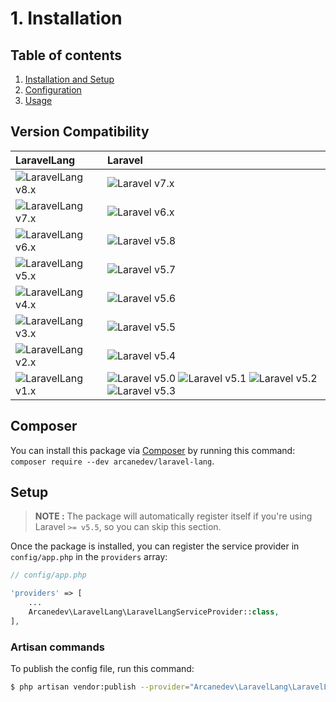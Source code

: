 # 1. Installation

## Table of contents

  1. [Installation and Setup](1-Installation-and-Setup.md)
  2. [Configuration](2-Configuration.md)
  3. [Usage](3-Usage.md)

## Version Compatibility

| LaravelLang                           | Laravel                                                                                                             |
|:---------------------------------------|:-------------------------------------------------------------------------------------------------------------------|
| ![LaravelLang v8.x][laravel_lang_8_x] | ![Laravel v7.x][laravel_7_x]                                                                                        |
| ![LaravelLang v7.x][laravel_lang_7_x] | ![Laravel v6.x][laravel_6_x]                                                                                        |
| ![LaravelLang v6.x][laravel_lang_6_x] | ![Laravel v5.8][laravel_5_8]                                                                                        |
| ![LaravelLang v5.x][laravel_lang_5_x] | ![Laravel v5.7][laravel_5_7]                                                                                        |
| ![LaravelLang v4.x][laravel_lang_4_x] | ![Laravel v5.6][laravel_5_6]                                                                                        |
| ![LaravelLang v3.x][laravel_lang_3_x] | ![Laravel v5.5][laravel_5_5]                                                                                        |
| ![LaravelLang v2.x][laravel_lang_2_x] | ![Laravel v5.4][laravel_5_4]                                                                                        |
| ![LaravelLang v1.x][laravel_lang_1_x] | ![Laravel v5.0][laravel_5_0] ![Laravel v5.1][laravel_5_1] ![Laravel v5.2][laravel_5_2] ![Laravel v5.3][laravel_5_3] |

[laravel_7_x]:  https://img.shields.io/badge/v7.x-supported-brightgreen.svg?style=flat-square "Laravel v7.x"
[laravel_6_x]:  https://img.shields.io/badge/v6.x-supported-brightgreen.svg?style=flat-square "Laravel v6.x"
[laravel_5_8]:  https://img.shields.io/badge/v5.8-supported-brightgreen.svg?style=flat-square "Laravel v5.8"
[laravel_5_7]:  https://img.shields.io/badge/v5.7-supported-brightgreen.svg?style=flat-square "Laravel v5.7"
[laravel_5_6]:  https://img.shields.io/badge/v5.6-supported-brightgreen.svg?style=flat-square "Laravel v5.6"
[laravel_5_5]:  https://img.shields.io/badge/v5.5-supported-brightgreen.svg?style=flat-square "Laravel v5.5"
[laravel_5_4]:  https://img.shields.io/badge/v5.4-supported-brightgreen.svg?style=flat-square "Laravel v5.4"
[laravel_5_3]:  https://img.shields.io/badge/v5.3-supported-brightgreen.svg?style=flat-square "Laravel v5.3"
[laravel_5_2]:  https://img.shields.io/badge/v5.2-supported-brightgreen.svg?style=flat-square "Laravel v5.2"
[laravel_5_1]:  https://img.shields.io/badge/v5.1-supported-brightgreen.svg?style=flat-square "Laravel v5.1"
[laravel_5_0]:  https://img.shields.io/badge/v5.0-supported-brightgreen.svg?style=flat-square "Laravel v5.0"

[laravel_lang_8_x]: https://img.shields.io/badge/version-8.x-blue.svg?style=flat-square "LaravelLang v8.x"
[laravel_lang_7_x]: https://img.shields.io/badge/version-7.x-blue.svg?style=flat-square "LaravelLang v7.x"
[laravel_lang_6_x]: https://img.shields.io/badge/version-6.x-blue.svg?style=flat-square "LaravelLang v6.x"
[laravel_lang_5_x]: https://img.shields.io/badge/version-5.x-blue.svg?style=flat-square "LaravelLang v5.x"
[laravel_lang_4_x]: https://img.shields.io/badge/version-4.x-blue.svg?style=flat-square "LaravelLang v4.x"
[laravel_lang_3_x]: https://img.shields.io/badge/version-3.x-blue.svg?style=flat-square "LaravelLang v3.x"
[laravel_lang_2_x]: https://img.shields.io/badge/version-2.x-blue.svg?style=flat-square "LaravelLang v2.x"
[laravel_lang_1_x]: https://img.shields.io/badge/version-1.x-blue.svg?style=flat-square "LaravelLang v1.x"

## Composer

You can install this package via [Composer](http://getcomposer.org/) by running this command: `composer require --dev arcanedev/laravel-lang`.

## Setup

> **NOTE :** The package will automatically register itself if you're using Laravel `>= v5.5`, so you can skip this section.

Once the package is installed, you can register the service provider in `config/app.php` in the `providers` array:

```php
// config/app.php

'providers' => [
    ...
    Arcanedev\LaravelLang\LaravelLangServiceProvider::class,
],
```

### Artisan commands

To publish the config file, run this command:

```bash
$ php artisan vendor:publish --provider="Arcanedev\LaravelLang\LaravelLangServiceProvider"
```
